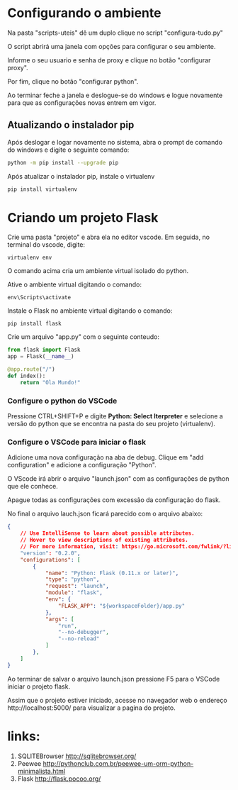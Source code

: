 # Configurando o ambiente

Na pasta "scripts-uteis" dê um duplo clique no script "configura-tudo.py"

O script abrirá uma janela com opções para configurar o seu ambiente.

Informe o seu usuario e senha de proxy e clique no botão "configurar proxy".

Por fim, clique no botão "configurar python". 

Ao terminar feche a janela e deslogue-se do windows e logue novamente para que as configurações novas entrem em vigor.

## Atualizando o instalador pip

Após deslogar e logar novamente no sistema, abra o prompt de comando do windows e digite o seguinte  comando:
```bash
python -m pip install --upgrade pip
```

Após atualizar o instalador pip, instale o virtualenv

```bash
pip install virtualenv
```

# Criando um projeto Flask

Crie uma pasta "projeto" e abra ela no editor vscode. Em seguida, no terminal do vscode, digite:
```
virtualenv env
```
O comando acima cria um ambiente virtual isolado do python.

Ative o ambiente virtual digitando o comando:
```
env\Scripts\activate
```

Instale o Flask no ambiente virtual digitando o comando:
```
pip install flask
```

Crie um arquivo "app.py" com o seguinte conteudo:
```python
from flask import Flask
app = Flask(__name__)

@app.route("/")
def index():
    return "Ola Mundo!"
```
### Configure o python do VSCode
Pressione CTRL+SHIFT+P e digite **Python: Select Iterpreter** e selecione a versão do python que se encontra na pasta do seu projeto (virtualenv). 

### Configure o VSCode para iniciar o flask
Adicione uma nova configuração na aba de debug. Clique em "add configuration" e adicione a configuração "Python".

O VScode irá abrir o arquivo "launch.json" com as configurações de python que ele conhece. 

Apague todas as configurações com excessão da configuração do flask.

No final o arquivo lauch.json ficará parecido com o arquivo abaixo:

```json
{
    // Use IntelliSense to learn about possible attributes.
    // Hover to view descriptions of existing attributes.
    // For more information, visit: https://go.microsoft.com/fwlink/?linkid=830387
    "version": "0.2.0",
    "configurations": [
        {
            "name": "Python: Flask (0.11.x or later)",
            "type": "python",
            "request": "launch",
            "module": "flask",
            "env": {
                "FLASK_APP": "${workspaceFolder}/app.py"
            },
            "args": [
                "run",
                "--no-debugger",
                "--no-reload"
            ]
        },
    ]
}
```

Ao terminar de salvar o arquivo launch.json pressione F5 para o VSCode iniciar o projeto flask.

Assim que o projeto estiver iniciado, acesse no navegador web o endereço http://localhost:5000/ para visualizar a pagina do projeto.

## 
# links:
1. SQLITEBrowser http://sqlitebrowser.org/
2. Peewee http://pythonclub.com.br/peewee-um-orm-python-minimalista.html
3. Flask http://flask.pocoo.org/